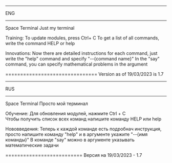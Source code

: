 _____________________________________
ENG
_____________________________________

Space Terminal
Just my terminal

Training:
To update modules, press Ctrl+ C 
To get a list of all commands, write the command HELP or help

Innovations:
Now there are detailed instructions for each command, just write the "help" command and specify "--{command name}"
In the "say" command, you can specify mathematical problems in the argument


===============================
Version as of 19/03/2023 is 1.7
_____________________________________
RUS
_____________________________________

Space Terminal
Просто мой терминал

Обучение:
Для обновления модулей, нажмите Ctrl + C                                                           
Чтобы получить список всех команд напишите команду HELP или help

Нововведения:
Теперь к каждой команде есть подробнач инструкция, просто напишите команду "help" и в аргументе укажите "--{имя команды}"
В команде "say" можно в аргументе указывать математические задачи

==========================
Версия на 19/03/2023 - 1.7
